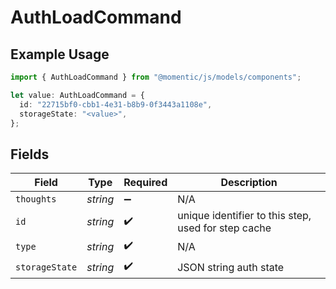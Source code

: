 # AuthLoadCommand

## Example Usage

```typescript
import { AuthLoadCommand } from "@momentic/js/models/components";

let value: AuthLoadCommand = {
  id: "22715bf0-cbb1-4e31-b8b9-0f3443a1108e",
  storageState: "<value>",
};
```

## Fields

| Field                                               | Type                                                | Required                                            | Description                                         |
| --------------------------------------------------- | --------------------------------------------------- | --------------------------------------------------- | --------------------------------------------------- |
| `thoughts`                                          | *string*                                            | :heavy_minus_sign:                                  | N/A                                                 |
| `id`                                                | *string*                                            | :heavy_check_mark:                                  | unique identifier to this step, used for step cache |
| `type`                                              | *string*                                            | :heavy_check_mark:                                  | N/A                                                 |
| `storageState`                                      | *string*                                            | :heavy_check_mark:                                  | JSON string auth state                              |